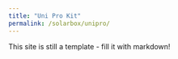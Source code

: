 ```yaml
---
title: "Uni Pro Kit"
permalink: /solarbox/unipro/
---
```


This site is still a template - fill it with markdown!
